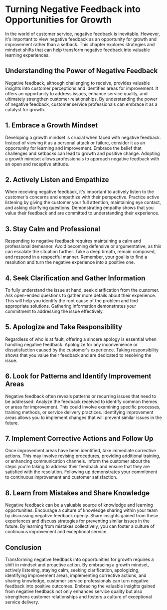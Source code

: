 Turning Negative Feedback into Opportunities for Growth
==================================================================

In the world of customer service, negative feedback is inevitable. However, it's important to view negative feedback as an opportunity for growth and improvement rather than a setback. This chapter explores strategies and mindset shifts that can help transform negative feedback into valuable learning experiences.

**Understanding the Power of Negative Feedback**
------------------------------------------------

Negative feedback, although challenging to receive, provides valuable insights into customer perceptions and identifies areas for improvement. It offers an opportunity to address issues, enhance service quality, and ultimately strengthen customer relationships. By understanding the power of negative feedback, customer service professionals can embrace it as a catalyst for growth.

**1. Embrace a Growth Mindset**
-------------------------------

Developing a growth mindset is crucial when faced with negative feedback. Instead of viewing it as a personal attack or failure, consider it as an opportunity for learning and improvement. Embrace the belief that challenges and setbacks can lead to growth and positive change. Adopting a growth mindset allows professionals to approach negative feedback with an open and receptive attitude.

**2. Actively Listen and Empathize**
------------------------------------

When receiving negative feedback, it's important to actively listen to the customer's concerns and empathize with their perspective. Practice active listening by giving the customer your full attention, maintaining eye contact, and asking clarifying questions. Demonstrating empathy shows that you value their feedback and are committed to understanding their experience.

**3. Stay Calm and Professional**
---------------------------------

Responding to negative feedback requires maintaining a calm and professional demeanor. Avoid becoming defensive or argumentative, as this can escalate the situation further. Take a deep breath, remain composed, and respond in a respectful manner. Remember, your goal is to find a resolution and turn the negative experience into a positive one.

**4. Seek Clarification and Gather Information**
------------------------------------------------

To fully understand the issue at hand, seek clarification from the customer. Ask open-ended questions to gather more details about their experience. This will help you identify the root cause of the problem and find appropriate solutions. Gathering information demonstrates your commitment to addressing the issue effectively.

**5. Apologize and Take Responsibility**
----------------------------------------

Regardless of who is at fault, offering a sincere apology is essential when handling negative feedback. Apologize for any inconvenience or dissatisfaction caused by the customer's experience. Taking responsibility shows that you value their feedback and are dedicated to resolving the issue.

**6. Look for Patterns and Identify Improvement Areas**
-------------------------------------------------------

Negative feedback often reveals patterns or recurring issues that need to be addressed. Analyze the feedback received to identify common themes or areas for improvement. This could involve examining specific processes, training methods, or service delivery practices. Identifying improvement areas allows you to implement changes that will prevent similar issues in the future.

**7. Implement Corrective Actions and Follow Up**
-------------------------------------------------

Once improvement areas have been identified, take immediate corrective actions. This may involve revising procedures, providing additional training, or enhancing communication channels. Inform the customer about the steps you're taking to address their feedback and ensure that they are satisfied with the resolution. Following up demonstrates your commitment to continuous improvement and customer satisfaction.

**8. Learn from Mistakes and Share Knowledge**
----------------------------------------------

Negative feedback can be a valuable source of knowledge and learning opportunities. Encourage a culture of knowledge sharing within your team by discussing negative feedback openly. Share insights gained from these experiences and discuss strategies for preventing similar issues in the future. By learning from mistakes collectively, you can foster a culture of continuous improvement and exceptional service.

**Conclusion**
--------------

Transforming negative feedback into opportunities for growth requires a shift in mindset and proactive action. By embracing a growth mindset, actively listening, staying calm, seeking clarification, apologizing, identifying improvement areas, implementing corrective actions, and sharing knowledge, customer service professionals can turn negative feedback into positive outcomes. Embracing the valuable insights gained from negative feedback not only enhances service quality but also strengthens customer relationships and fosters a culture of exceptional service delivery.
